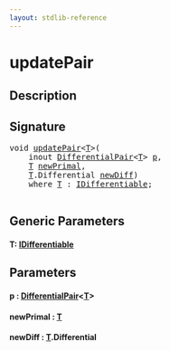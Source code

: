 ```yaml
---
layout: stdlib-reference
---
```


# updatePair

## Description





## Signature 

<pre>
<span class="code_keyword">void</span> <a href="updatepair-6.html">updatePair</a>&lt;<a href="updatepair-6.html#typeparam-T" class="code_type">T</a>&gt;(
    <span class="code_keyword">inout</span> <a href="index.html" class="code_type">DifferentialPair</a>&lt;<a href="updatepair-6.html#typeparam-T" class="code_type">T</a>&gt; <a href="updatepair-6.html#decl-p" class="code_param">p</a>,
    <a href="updatepair-6.html#typeparam-T" class="code_type">T</a> <a href="updatepair-6.html#decl-newPrimal" class="code_param">newPrimal</a>,
    <a href="updatepair-6.html#typeparam-T" class="code_type">T</a>.Differential <a href="updatepair-6.html#decl-newDiff" class="code_param">newDiff</a>)
    <span class='code_keyword'>where</span> <a href="updatepair-6.html#typeparam-T" class="code_type">T</a> : <a href="index.html" class="code_type">IDifferentiable</a>;

</pre>

## Generic Parameters

####  <a id="typeparam-T"></a>T: [IDifferentiable](../interfaces/idifferentiable-01/index)

## Parameters

####  <a id="decl-p"></a>p  : [DifferentialPair](../types/differentialpair-0c/index)\<[T](../types/differentialpair-0c/index#typeparam-T)\>
####  <a id="decl-newPrimal"></a>newPrimal  : [T](updatepair-6#typeparam-T)
####  <a id="decl-newDiff"></a>newDiff  : [T](updatepair-6#typeparam-T)\.Differential

